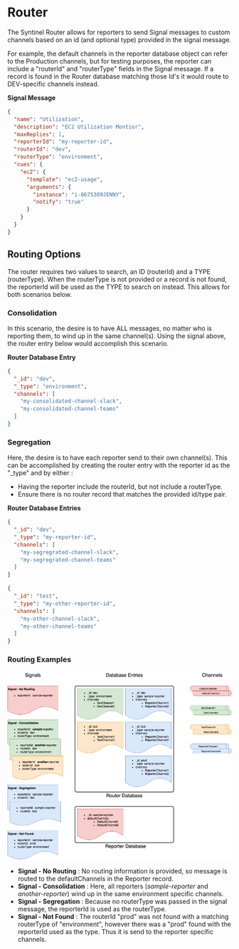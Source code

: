 # Router

The Syntinel Router allows for reporters to send Signal messages to custom channels based on an id (and optional type) provided in the signal message.

For example, the default channels in the reporter database object can refer to the Production channels, but for testing purposes, the reporter can include a "routerId" and "routerType" fields in the Signal message.  If a record is found in the Router database matching those Id's it would route to DEV-specific channels instead.

**Signal Message**

```json
{
  "name": "Utilization",
  "description": "EC2 Utilization Montior",
  "maxReplies": 1,
  "reporterId": "my-reporter-id",
  "routerId": "dev",
  "routerType": "environment",
  "cues": {
    "ec2": {
      "template": "ec2-usage",
      "arguments": {
        "instance": "i-8675309JENNY",
        "notify": "true"
      }
    }
  }
}
```

## Routing Options

The router requires two values to search, an ID (routerId) and a TYPE (routerType).   When the routerType is not provided or a record is not found, the reporterId will be used as the TYPE to search on instead.  This allows for both scenarios below.

### Consolidation

In this scenario, the desire is to have ALL messages, no matter who is reporting them, to wind up in the same channel(s).  Using the signal above, the router entry below would accomplish this scenario.

**Router Database Entry**
```json
{
  "_id": "dev",
  "_type": "environment",
  "channels": [
    "my-consolidated-channel-slack",
    "my-consolidated-channel-teams"
  ]
}
```

### Segregation

Here, the desire is to have each reporter send to their own channel(s).   This can be accomplished by creating the router entry with the reporter id as the "_type" and by either :

- Having the reporter include the routerId, but not include a routerType.
- Ensure there is no router record that matches the provided id/type pair.

**Router Database Entries**
```json
{
  "_id": "dev",
  "_type": "my-reporter-id",
  "channels": [
    "my-segregrated-channel-slack",
    "my-segregrated-channel-teams"
  ]
}
```

```json
{
  "_id": "test",
  "_type": "my-other-reporter-id",
  "channels": [
    "my-other-channel-slack",
    "my-other-channel-teams"
  ]
}
```

### Routing Examples

![Channel Database Record](../resources/draw.io/Examples-Router.png)

- **Signal - No Routing** : No routing information is provided, so message is routed to the defaultChannels in the Reporter record.
- **Signal - Consolidation** : Here, all reporters (*sample-reporter* and *another-reporter*) wind up in the same environment specific channels.
- **Signal - Segregation** : Because no routerType was passed in the signal message, the reporterId is used as the routerType.  
- **Signal - Not Found** : The routerId "prod" was not found with a matching routerType of "environment", however there was a "prod" found with the reporterId used as the type.  Thus it is send to the reporter specific channels.
